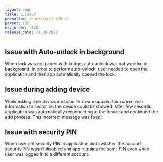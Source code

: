 ```yaml
---
layout: page
title: 1.128.0
permalink: /docs/ios/1.128.0/
parent: iOS
nav_order: -128
release_date: 21.08.2021
---
```


## Issue with Auto-unlock in background
When lock was not paired with bridge, auto-unlock was not working in background. In order to perform auto-unlock, user needed to open the application and then app autmatically opened the lock.

## Issue during adding device
While adding new device and after firmware update, the screen with information to switch on the device could be showed. After few seconds application was automatically reconnecting to the device and continued the add process. This incorrect message was fixed.

## Issue with security PIN
When user set security PIN in application and switched the account, security PIN wasn't disabled and app requires the same PIN even when user was logged in to a different account.